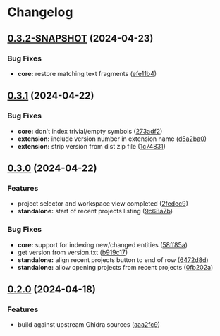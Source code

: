 # Changelog

## [0.3.2-SNAPSHOT](https://github.com/garyttierney/ghidralite/compare/v0.3.1-SNAPSHOT...v0.3.2-SNAPSHOT) (2024-04-23)


### Bug Fixes

* **core:** restore matching text fragments ([efe11b4](https://github.com/garyttierney/ghidralite/commit/efe11b4aed4316e384479ec5b612f6f5a390b801))

## [0.3.1](https://github.com/garyttierney/ghidralite/compare/v0.3.0...v0.3.1) (2024-04-22)


### Bug Fixes

* **core:** don't index trivial/empty symbols ([273adf2](https://github.com/garyttierney/ghidralite/commit/273adf2d2ba45e4535ff6f47f87d7d9de4f5e96e))
* **extension:** include version number in extension name ([d5a2ba0](https://github.com/garyttierney/ghidralite/commit/d5a2ba06d3ada7fa0f6a21020beb73cb3e42d7ad))
* **extension:** strip version from dist zip file ([1c74831](https://github.com/garyttierney/ghidralite/commit/1c74831858733831b1be7b4e287334ae9a84c9e8))

## [0.3.0](https://github.com/garyttierney/ghidralite/compare/v0.2.0...v0.3.0) (2024-04-22)


### Features

* project selector and workspace view completed ([2fedec9](https://github.com/garyttierney/ghidralite/commit/2fedec915756c36e7aa234d651f5f74734f02cbd))
* **standalone:** start of recent projects listing ([9c68a7b](https://github.com/garyttierney/ghidralite/commit/9c68a7b1744830e18db99cd1a5af0cd39acb3236))


### Bug Fixes

* **core:** support for indexing new/changed entities ([58ff85a](https://github.com/garyttierney/ghidralite/commit/58ff85a63f40e1376bdafbf1f0ad5a04b2480aee))
* get version from version.txt ([b919c17](https://github.com/garyttierney/ghidralite/commit/b919c172427830fd4ca14cdeeb310eb5eee9d270))
* **standalone:** align recent projects button to end of row ([6472d8d](https://github.com/garyttierney/ghidralite/commit/6472d8d64df6d9af384f3a45e8d51d5f39b3bff1))
* **standalone:** allow opening projects from recent projects ([0fb202a](https://github.com/garyttierney/ghidralite/commit/0fb202adc849f1b083d6485f9331b929e1a9b2dc))

## [0.2.0](https://github.com/garyttierney/ghidralite/compare/0.1.1...v0.2.0) (2024-04-18)


### Features

* build against upstream Ghidra sources ([aaa2fc9](https://github.com/garyttierney/ghidralite/commit/aaa2fc95dfce1dd6cc94281e661ea8db9e1a8c6c))

